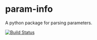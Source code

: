 # param-info

A python package for parsing parameters.

[![Build Status](http://img.shields.io/travis/napuzba/param-info.svg)](https://travis-ci.org/napuzba/param-info)
